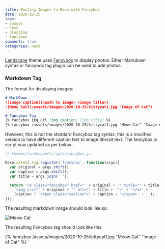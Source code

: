 ```yaml
---
title: Posting Images to Hexo with Fancybox
date: 2020-10-25 
tags:
- images
- hexo
- blogging
- fancybox
comments: true
categories: Hexo
---
```


[Landscape](https://awesomeopensource.com/project/hexojs/hexo-theme-landscape?mode=...) theme uses [Fancybox](https://github.com/fancyapps/fancyBox) to display  photos. Either Markdown syntax or fancybox tag plugin can be used to add photos.

### Markdown Tag
The format for displaying images:
``` markdown
# MarkDown
![image caption](<path to image> <image title>)
![Meow Cat](/assets/images/2020-10-25/kittycat1.jpg "Image of Cat")

# Fancybox Tag
{% fancybox img_url [img_caption] [img_title] %}
{% fancybox /assets/images/2020-10-25/kittycat1.jpg "Meow Cat" "Image of Cat" %}

```

However, this is not the standard Fancybox tag syntax, this is a modified version to have different caption text to image title/alt text.
The fancybox.js script was updated as per below...

``` javascript
// themes/landscape/scripts/fancybox.js

hexo.extend.tag.register('fancybox', function(args){
  var original = args.shift();
  var caption = args.shift();
  var title = args.join(' ');

  return '<a class="fancybox" href="' + original + '" title="' + title + '">' +
    '<img src="' + original + '" alt="' + title + '">' + '</a>' +
    (caption ? '<span class="caption">' + caption + '</span>' : '');
});
```

The resulting markdown image should look like so:

![Meow Cat](/assets/images/2020-10-25/kittycat1.jpg "Image of Cat")

The resulting Fancybox tag should look like this:

{% fancybox /assets/images/2020-10-25/kittycat1.jpg "Meow Cat" "Image of Cat" %}
`
